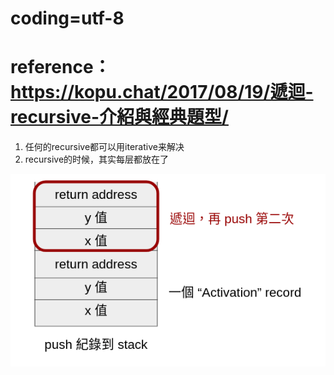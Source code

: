 # coding=utf-8

# reference： https://kopu.chat/2017/08/19/遞迴-recursive-介紹與經典題型/

1. 任何的recursive都可以用iterative来解决
2. recursive的时候，其实每层都放在了

![image](https://github.com/signalwolf/Algorithm/blob/master/%E7%AE%97%E6%B3%95%E6%80%9D%E6%83%B3/image/STACK.png)
